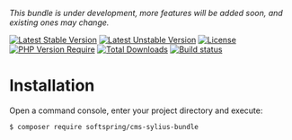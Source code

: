 
*This bundle is under development, more features will be added soon, and existing ones may change.*

[![Latest Stable Version](https://poser.pugx.org/softspring/cms-sylius-bundle/v/stable.svg)](https://packagist.org/packages/softspring/cms-sylius-bundle)
[![Latest Unstable Version](https://poser.pugx.org/softspring/cms-sylius-bundle/v/unstable.svg)](https://packagist.org/packages/softspring/cms-sylius-bundle)
[![License](https://poser.pugx.org/softspring/cms-sylius-bundle/license.svg)](https://packagist.org/packages/softspring/cms-sylius-bundle)
[![PHP Version Require](http://poser.pugx.org/softspring/cms-sylius-bundle/require/php)](https://packagist.org/packages/softspring/cms-sylius-bundle)
[![Total Downloads](https://poser.pugx.org/softspring/cms-sylius-bundle/downloads)](https://packagist.org/packages/softspring/cms-sylius-bundle)
[![Build status](https://github.com/softspring/cms-sylius-bundle/actions/workflows/php.yml/badge.svg?branch=5.3)](https://github.com/softspring/cms-sylius-bundle/actions/workflows/php.yml)

# Installation

Open a command console, enter your project directory and execute:

```console
$ composer require softspring/cms-sylius-bundle
```

